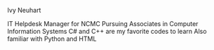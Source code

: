 Ivy Neuhart

IT Helpdesk Manager for NCMC
Pursuing Associates in Computer Information Systems
C# and C++ are my favorite codes to learn
Also familiar with Python and HTML

<!---
IvyNeuhart/IvyNeuhart is a ✨ special ✨ repository because its `README.md` (this file) appears on your GitHub profile.
You can click the Preview link to take a look at your changes.
--->
